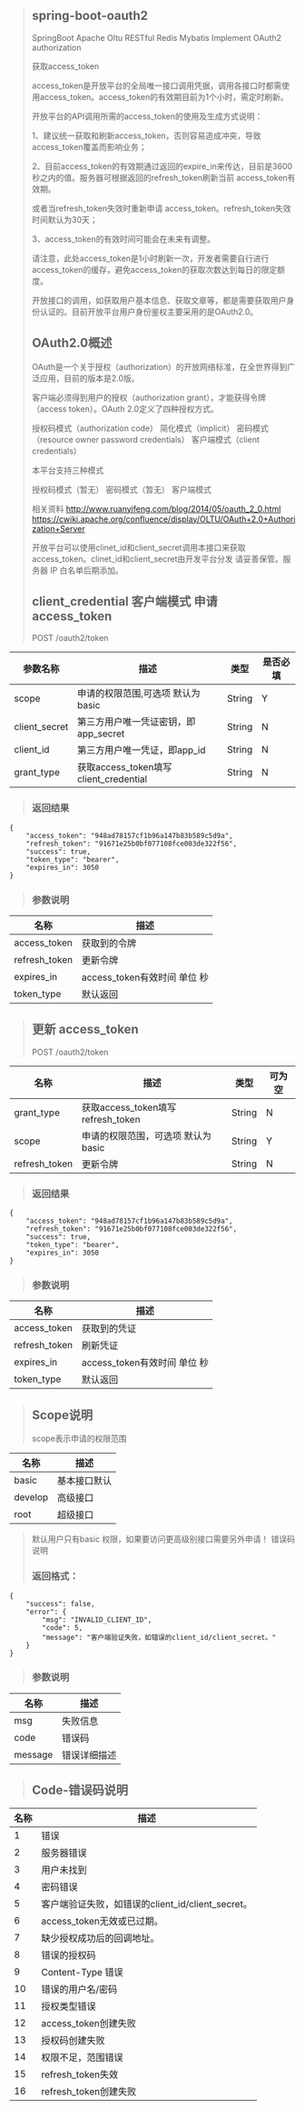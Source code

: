 > ## spring-boot-oauth2
>SpringBoot  Apache Oltu  RESTful  Redis Mybatis  Implement OAuth2 authorization
>
>获取access_token
>
>access_token是开放平台的全局唯一接口调用凭据，调用各接口时都需使用access_token。access_token的有效期目前为1个小时，需定时刷新。
>
>开放平台的API调用所需的access_token的使用及生成方式说明：
>
>1、建议统一获取和刷新access_token，否则容易造成冲突，导致access_token覆盖而影响业务；
>
>2、目前access_token的有效期通过返回的expire_in来传达，目前是3600秒之内的值。服务器可根据返回的refresh_token刷新当前 access_token有效期。
>
>或者当refresh_token失效时重新申请 access_token。refresh_token失效时间默认为30天；
>
>3、access_token的有效时间可能会在未来有调整。
>
>请注意，此处access_token是1小时刷新一次，开发者需要自行进行access_token的缓存，避免access_token的获取次数达到每日的限定额度。
>
>开放接口的调用，如获取用户基本信息、获取文章等，都是需要获取用户身份认证的。目前开放平台用户身份鉴权主要采用的是OAuth2.0。
>
> ## OAuth2.0概述
>OAuth是一个关于授权（authorization）的开放网络标准，在全世界得到广泛应用，目前的版本是2.0版。
>
>客户端必须得到用户的授权（authorization grant），才能获得令牌（access token）。OAuth 2.0定义了四种授权方式。
>
>授权码模式（authorization code）
>简化模式（implicit）
>密码模式（resource owner password credentials）
>客户端模式（client credentials）
>
>本平台支持三种模式
>
>授权码模式（暂无）
>密码模式（暂无）
>客户端模式
>
>
>相关资料
>http://www.ruanyifeng.com/blog/2014/05/oauth_2_0.html
>https://cwiki.apache.org/confluence/display/OLTU/OAuth+2.0+Authorization+Server
>
>开放平台可以使用clinet_id和client_secret调用本接口来获取access_token。clinet_id和client_secret由开发平台分发 请妥善保管。服务器 IP 白名单后期添加。
>
>
> ## client_credential 客户端模式 申请 access_token
> POST /oauth2/token
>
|参数名称|描述|类型|是否必填|
|-|-|-|-|
| scope|申请的权限范围,可选项 默认为basic|String|Y|
| client_secret|第三方用户唯一凭证密钥，即app_secret|String|N|
| client_id|第三方用户唯一凭证，即app_id|String|N|
| grant_type|获取access_token填写client_credential|String|N|
>
> ### 返回结果
>
```
{
    "access_token": "948ad78157cf1b96a147b83b589c5d9a",
    "refresh_token": "91671e25b0bf077108fce003de322f56",
    "success": true,
    "token_type": "bearer",
    "expires_in": 3050
}
```
>
> ### 参数说明
>
|名称|描述|
|-|-|
| access_token|获取到的令牌|
| refresh_token|更新令牌|
| expires_in|access_token有效时间 单位 秒|
| token_type|默认返回|
>
>
> ## 更新 access_token
> POST /oauth2/token
>
>
|名称|描述|类型|可为空|
|-|-|-|-|
| grant_type|获取access_token填写refresh_token|String|N|
| scope|申请的权限范围，可选项 默认为basic|String|Y|
| refresh_token|更新令牌|String|N|
>
>
> ### 返回结果
>
```
{
    "access_token": "948ad78157cf1b96a147b83b589c5d9a",
    "refresh_token": "91671e25b0bf077108fce003de322f56",
    "success": true,
    "token_type": "bearer",
    "expires_in": 3050
}
```
>
> ### 参数说明
>
|名称|描述|
|-|-|
| access_token|获取到的凭证|
| refresh_token|刷新凭证|
| expires_in|access_token有效时间 单位 秒|
| token_type|默认返回|
>
>
> ## Scope说明
> 
> scope表示申请的权限范围
>
|名称|描述|
|-|-|
| basic|基本接口默认|
| develop|高级接口|
| root|超级接口|
>
> 默认用户只有basic 权限，如果要访问更高级别接口需要另外申请！
> 错误码说明
> ### 返回格式：
```
{
    "success": false,
    "error": {
        "msg": "INVALID_CLIENT_ID",
        "code": 5,
        "message": "客户端验证失败，如错误的client_id/client_secret。"
    }
}
```
>
> ### 参数说明
>
|名称|描述|
|-|-|
| msg|失败信息|
| code|错误码|
| message|错误详细描述|
>
> ## Code-错误码说明
>
|名称|描述|
|-|-|
| 1|错误|
| 2|服务器错误|
| 3|用户未找到|
| 4|密码错误|
| 5|客户端验证失败，如错误的client_id/client_secret。|
| 6|access_token无效或已过期。|
| 7|缺少授权成功后的回调地址。|
| 8|错误的授权码|
| 9|Content-Type 错误|
| 10|错误的用户名/密码|
| 11|授权类型错误|
| 12|access_token创建失败|
| 13|授权码创建失败|
| 14|权限不足，范围错误|
| 15|refresh_token失效|
| 16|refresh_token创建失败|
